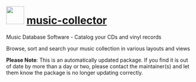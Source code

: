 # <img src="https://cdn.jsdelivr.net/gh/mkevenaar/chocolatey-packages@a06d6a19bb5dcb0ef64e72a8336d7e4cb0fe88e0/icons/music-collector.png" width="48" height="48"/> [music-collector](https://community.chocolatey.org/packages/music-collector)

Music Database Software - Catalog your CDs and vinyl records

Browse, sort and search your music collection in various layouts and views

**Please Note**: This is an automatically updated package. If you find it is
out of date by more than a day or two, please contact the maintainer(s) and
let them know the package is no longer updating correctly.
